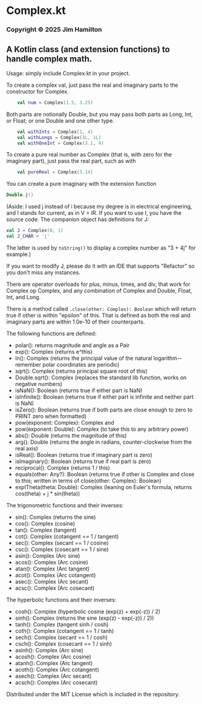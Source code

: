 # Complex.kt
### Copyright © 2025 Jim Hamilton
## A Kotlin class (and extension functions) to handle complex math.

Usage: simply include Complex.kt in your project.

To create a complex val, just pass the real and 
imaginary parts to the constructor for Complex. 
```kotlin
    val num = Complex(1.5, 3.25)
```
Both parts are notionally Double, but you may 
pass both parts as Long, Int, or Float; or one 
Double and one other type.
```kotlin
    val withInts = Complex(1, 4)
    val withLongs = Complex(3L, 1L)
    val withOneInt = Complex(3.1, 4)
```

To create a pure real number as Complex (that is,
with zero for the imaginary part), just pass the
real part, such as with
```kotlin
    val pureReal = Complex(3.14)
```
You can create a pure imaginary with the extension
function 
```kotlin
Double.j()
```
(Aside: I used j instead of i because my degree is
in electrical engineering, and I stands for current, 
as in V = IR. If you want to use I, you have the 
source code. The companion object has definitions 
for J:
```kotlin
val J = Complex(0, 1)
val J_CHAR = 'j'
```
The latter is used by `toString()` to display a
complex number as "3 + 4j" for example.)

If you want to modify J, please do it with an IDE that
supports "Refactor" so you don't miss any instances.

There are operator overloads for plus, minus, times,
and div, that work for Complex op Complex, and any
combination of Complex and Double, Float, Int, and
Long.

There is a method called 
`.close(other: Complex): Boolean` which will return
true if other is within "epsilon" of this. That is
defined as both the real and imaginary parts are 
within 1.0e-10 of their counterparts.

The following functions are defined:
- polar(): returns magnitude and angle as a Pair
- exp(): Complex (returns e^this)
- ln(): Complex (returns the principal value of the natural logarithm--
remember polar coordinates are periodic)
- sqrt(): Complex (returns principal square root of this)
- Double.sqrt(): Complex (replaces the standard lib function, 
works on negative numbers)
- isNaN(): Boolean (returns true if either part is NaN)
- isInfinite(): Boolean (returns true if either part is 
infinite and neither part is NaN)
- isZero(): Boolean (returns true if both parts
are close enough to zero to PRINT zero when formatted)
- pow(exponent: Complex): Complex and
- pow(exponent: Double): Complex (to take this to
any arbitrary power)
- abs(): Double (returns the magnitude of this)
- arg(): Double (returns the angle in radians, 
counter-clockwise from the real axis)
- isReal(): Boolean (returns true if imaginary
part is zero)
- isImaginary(): Boolean (returns true if real
part is zero)
- reciprocal(): Complex (returns 1 / this)
- equals(other: Any?): Boolean (returns true
if other is Complex and close to this; written
in terms of close(other: Complex): Boolean)
- expITheta(theta: Double): Complex (leaning on
Euler's formula, returns cos(theta) + j * sin(theta))

The trigonometric functions and their inverses:
- sin(): Complex (returns the sine)
- cos(): Complex (cosine)
- tan(): Complex (tangent)
- cot(): Complex (cotangent == 1 / tangent)
- sec(): Complex (secant == 1 / cosine)
- csc(): Complex (cosecant == 1 / sine)
- asin(): Complex (Arc sine)
- acos(): Complex (Arc cosine)
- atan(): Complex (Arc tangent)
- acot(): Complex (Arc cotangent)
- asec(): Complex (Arc secant)
- acsc(): Complex (Arc cosecant)

The hyperbolic functions and their inverses:
- cosh(): Complex (hyperbolic cosine (exp(z) + exp(-z)) / 2)
- sinh(): Complex (returns the sine (exp(z) - exp(-z)) / 2))
- tanh(): Complex (tangent sinh / cosh)
- coth(): Complex (cotangent == 1 / tanh)
- sech(): Complex (secant == 1 / cosh)
- csch(): Complex (cosecant == 1 / sinh)
- asinh(): Complex (Arc sine)
- acosh(): Complex (Arc cosine)
- atanh(): Complex (Arc tangent)
- acoth(): Complex (Arc cotangent)
- asech(): Complex (Arc secant)
- acsch(): Complex (Arc cosecant)

Distributed under the MIT License which is included
in the repository.